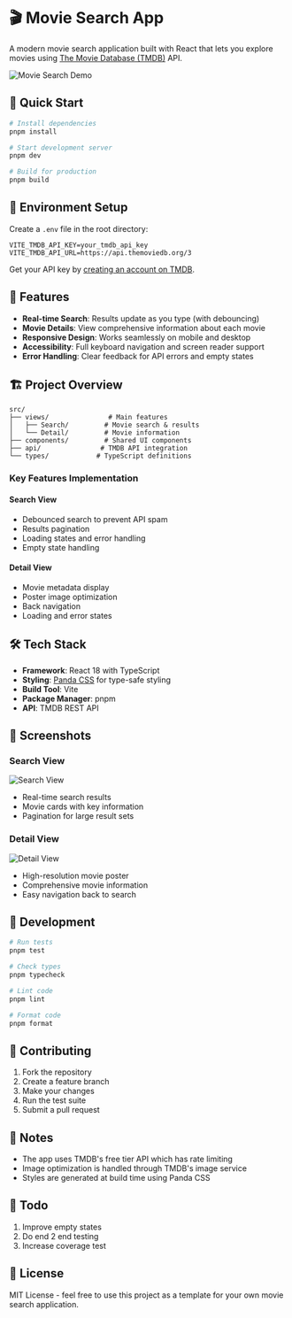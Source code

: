 # 🎬 Movie Search App

A modern movie search application built with React that lets you explore movies using [The Movie Database (TMDB)](https://www.themoviedb.org/) API.

![Movie Search Demo](demo.gif)

## 🚀 Quick Start

```bash
# Install dependencies
pnpm install

# Start development server
pnpm dev

# Build for production
pnpm build
```

## 🔑 Environment Setup

Create a `.env` file in the root directory:

```env
VITE_TMDB_API_KEY=your_tmdb_api_key
VITE_TMDB_API_URL=https://api.themoviedb.org/3
```

Get your API key by [creating an account on TMDB](https://www.themoviedb.org/signup).

## 🎯 Features

- **Real-time Search**: Results update as you type (with debouncing)
- **Movie Details**: View comprehensive information about each movie
- **Responsive Design**: Works seamlessly on mobile and desktop
- **Accessibility**: Full keyboard navigation and screen reader support
- **Error Handling**: Clear feedback for API errors and empty states

## 🏗️ Project Overview

```
src/
├── views/               # Main features
│   ├── Search/         # Movie search & results
│   └── Detail/         # Movie information
├── components/         # Shared UI components
├── api/               # TMDB API integration
└── types/            # TypeScript definitions
```

### Key Features Implementation

#### Search View

- Debounced search to prevent API spam
- Results pagination
- Loading states and error handling
- Empty state handling

#### Detail View

- Movie metadata display
- Poster image optimization
- Back navigation
- Loading and error states

## 🛠️ Tech Stack

- **Framework**: React 18 with TypeScript
- **Styling**: [Panda CSS](https://panda-css.com/) for type-safe styling
- **Build Tool**: Vite
- **Package Manager**: pnpm
- **API**: TMDB REST API

## 📱 Screenshots

### Search View

![Search View](search.png)

- Real-time search results
- Movie cards with key information
- Pagination for large result sets

### Detail View

![Detail View](detail.png)

- High-resolution movie poster
- Comprehensive movie information
- Easy navigation back to search

## 🧪 Development

```bash
# Run tests
pnpm test

# Check types
pnpm typecheck

# Lint code
pnpm lint

# Format code
pnpm format
```

## 🤝 Contributing

1. Fork the repository
2. Create a feature branch
3. Make your changes
4. Run the test suite
5. Submit a pull request

## 📝 Notes

- The app uses TMDB's free tier API which has rate limiting
- Image optimization is handled through TMDB's image service
- Styles are generated at build time using Panda CSS

## 🚧 Todo

1. Improve empty states
2. Do end 2 end testing
3. Increase coverage test

## 📄 License

MIT License - feel free to use this project as a template for your own movie search application.
